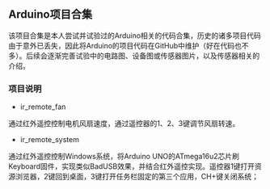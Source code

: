 ## Arduino项目合集

该项目合集是本人尝试并试验过的Arduino相关的代码合集，历史的诸多项目代码由于意外已丢失，因此将Arduino的项目代码在GitHub中维护（好在代码也不多）。后续会逐渐完善试验中的电路图、设备图或传感器图片，以及传感器相关的介绍。

### 项目说明

* ir_remote_fan

通过红外遥控控制电机风扇速度，通过遥控器的1、2、3键调节风扇转速。

* ir_remote_system

通过红外遥控控制Windows系统，将Arduino UNO的ATmega16u2芯片刷Keyboard固件，实现类似BadUSB效果，并结合红外遥控实现。遥控器1键打开资源浏览器，2键回到桌面，3键打开任务栏固定的第三个应用，CH+键关闭系统；
